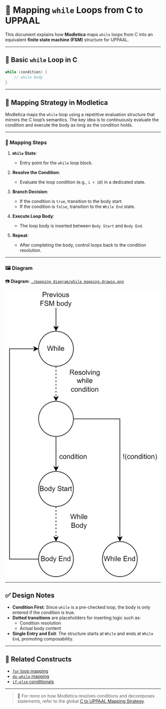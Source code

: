 # 🔁 Mapping `while` Loops from C to UPPAAL

This document explains how **Modletica** maps `while` loops from C into an equivalent **finite state machine (FSM)** structure for UPPAAL.

---

## 📌 Basic `while` Loop in C

```c
while (condition) {
    // while body
}
```

---

## 🧠 Mapping Strategy in Modletica

Modletica maps the `while` loop using a repetitive evaluation structure that mirrors the C loop’s semantics. The key idea is to continuously evaluate the condition and execute the body as long as the condition holds.

---

### 🔄 Mapping Steps

1. **`While` State**:
   - Entry point for the `while` loop block.

2. **Resolve the Condition**:
   - Evaluate the loop condition (e.g., `i < 10`) in a dedicated state.

3. **Branch Decision**:
   - If the condition is `true`, transition to the body start.
   - If the condition is `false`, transition to the `While End` state.

4. **Execute Loop Body**:
   - The loop body is inserted between `Body Start` and `Body End`.

5. **Repeat**:
   - After completing the body, control loops back to the condition resolution.

---

### 🖼 Diagram

📷 **Diagram**: [`./mapping diagram/while mapping.drawio.png`](./mapping%20diagram/while%20mapping.drawio.png)

![While Mapping](./mapping%20diagram/while%20mapping.drawio.png)

---

## ✅ Design Notes

- **Condition First**: Since `while` is a pre-checked loop, the body is only entered if the condition is true.
- **Dotted transitions** are placeholders for inserting logic such as:
  - Condition resolution
  - Actual body content
- **Single Entry and Exit**: The structure starts at `While` and ends at `While End`, promoting composability.

---

## 🧩 Related Constructs

- [`for` loop mapping](../for/)
- [`do-while` mapping](../do_while/)
- [`if-else` conditionals](../if_else/)

---

> 📢 For more on how Modletica resolves conditions and decomposes statements, refer to the global [C to UPPAAL Mapping Strategy](../../README.md).